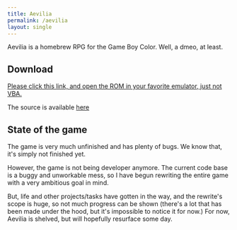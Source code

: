 ```yaml
---
title: Aevilia
permalink: /aevilia
layout: single
---
```


Aevilia is a homebrew RPG for the Game Boy Color. Well, a dmeo, at least.


## Download

[Please click this link, and open the ROM in your favorite emulator, just not VBA.](/aevilia.gbc)

The source is available [here](https://github.com/ISSOtm/Aevilia-GB)


## State of the game

The game is very much unfinished and has plenty of bugs. We know that, it's simply not finished yet.

However, the game is not being developer anymore. The current code base is a buggy and unworkable mess, so I have begun rewriting the entire game with a very ambitious goal in mind.

But, life and other projects/tasks have gotten in the way, and the rewrite's scope is huge, so not much progress can be shown (there's a lot that has been made under the hood, but it's impossible to notice it for now.) For now, Aevilia is shelved, but will hopefully resurface some day.
